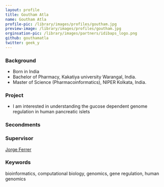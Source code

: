 ```yaml
---
layout: profile
title: Goutham Atla
name: Goutham Atla
profile-pic: /library/images/profiles/goutham.jpg
preview-image: /library/images/profiles/goutham.jpg
orginsation-pic: /library/images/partners/idibaps_logo.png
github: gouthamatla
twitter: geek_y
---
```

### Background
-   Born in India
-   Bachelor of Pharmacy, Kakatiya university Warangal, India.
-   Master of Science (Pharmacoinformatics), NIPER Kolkata, India.

### Project
-   I am interested in understanding the gucose dependent genome regulation in human pancreatic islets

### Secondments

### Supervisor
[Jorge Ferrer](http://www.idibaps.org/research/412/genomic-programming-of-beta-cells-and-diabetes)

### Keywords
bioinformatics, computational biology, genomics, gene regulation, human genomics
